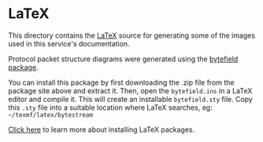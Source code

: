 # LaTeX

This directory contains the [LaTeX](https://www.latex-project.org/) source for generating some of the images used in this service's documentation.

Protocol packet structure diagrams were generated using the [bytefield package](https://ctan.org/pkg/bytefield).

You can install this package by first downloading the .zip file from the package site above and extract it. Then, open the `bytefield.ins` in a LaTeX editor and compile it. This will create an installable `bytefield.sty` file. Copy this `.sty` file into a suitable location where LaTeX searches, eg: `~/texmf/latex/bytestream`


[Click here](https://en.wikibooks.org/wiki/LaTeX/Installing_Extra_Packages) to learn more about installing LaTeX packages.
